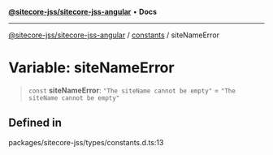 [**@sitecore-jss/sitecore-jss-angular**](../../../README.md) • **Docs**

***

[@sitecore-jss/sitecore-jss-angular](../../../README.md) / [constants](../README.md) / siteNameError

# Variable: siteNameError

> `const` **siteNameError**: `"The siteName cannot be empty"` = `"The siteName cannot be empty"`

## Defined in

packages/sitecore-jss/types/constants.d.ts:13
